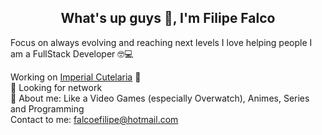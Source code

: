 ## <center>What's up guys 🖖, I'm Filipe Falco</center>

Focus on always evolving and reaching next levels
I love helping people
I am a FullStack Developer 🤓💻

Working on [Imperial Cutelaria](https://www.imperialcutelaria.com.br/) 🔪
<br/> 🤝 Looking for network
<br/> 💬 About me: Like a Video Games (especially Overwatch), Animes, Series and Programming
<br/> Contact to me: [falcoefilipe@hotmail.com](mailto:falcoefilipe@hotmail.com)
